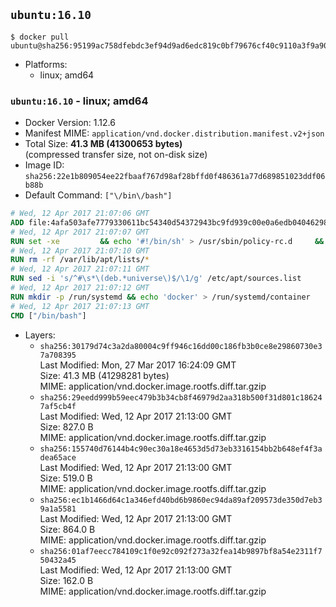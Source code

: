 ## `ubuntu:16.10`

```console
$ docker pull ubuntu@sha256:95199ac758dfebdc3ef94d9ad6edc819c0bf79676cf40c9110a3f9a9057a179a
```

-	Platforms:
	-	linux; amd64

### `ubuntu:16.10` - linux; amd64

-	Docker Version: 1.12.6
-	Manifest MIME: `application/vnd.docker.distribution.manifest.v2+json`
-	Total Size: **41.3 MB (41300653 bytes)**  
	(compressed transfer size, not on-disk size)
-	Image ID: `sha256:22e1b809054ee22fbaaf767d98af28bffd0f486361a77d689851023ddf06b88b`
-	Default Command: `["\/bin\/bash"]`

```dockerfile
# Wed, 12 Apr 2017 21:07:06 GMT
ADD file:4afa503afe7779330611bc54340d54372943bc9fd939c00e0a6edb04046298f8 in / 
# Wed, 12 Apr 2017 21:07:07 GMT
RUN set -xe 		&& echo '#!/bin/sh' > /usr/sbin/policy-rc.d 	&& echo 'exit 101' >> /usr/sbin/policy-rc.d 	&& chmod +x /usr/sbin/policy-rc.d 		&& dpkg-divert --local --rename --add /sbin/initctl 	&& cp -a /usr/sbin/policy-rc.d /sbin/initctl 	&& sed -i 's/^exit.*/exit 0/' /sbin/initctl 		&& echo 'force-unsafe-io' > /etc/dpkg/dpkg.cfg.d/docker-apt-speedup 		&& echo 'DPkg::Post-Invoke { "rm -f /var/cache/apt/archives/*.deb /var/cache/apt/archives/partial/*.deb /var/cache/apt/*.bin || true"; };' > /etc/apt/apt.conf.d/docker-clean 	&& echo 'APT::Update::Post-Invoke { "rm -f /var/cache/apt/archives/*.deb /var/cache/apt/archives/partial/*.deb /var/cache/apt/*.bin || true"; };' >> /etc/apt/apt.conf.d/docker-clean 	&& echo 'Dir::Cache::pkgcache ""; Dir::Cache::srcpkgcache "";' >> /etc/apt/apt.conf.d/docker-clean 		&& echo 'Acquire::Languages "none";' > /etc/apt/apt.conf.d/docker-no-languages 		&& echo 'Acquire::GzipIndexes "true"; Acquire::CompressionTypes::Order:: "gz";' > /etc/apt/apt.conf.d/docker-gzip-indexes 		&& echo 'Apt::AutoRemove::SuggestsImportant "false";' > /etc/apt/apt.conf.d/docker-autoremove-suggests
# Wed, 12 Apr 2017 21:07:10 GMT
RUN rm -rf /var/lib/apt/lists/*
# Wed, 12 Apr 2017 21:07:11 GMT
RUN sed -i 's/^#\s*\(deb.*universe\)$/\1/g' /etc/apt/sources.list
# Wed, 12 Apr 2017 21:07:12 GMT
RUN mkdir -p /run/systemd && echo 'docker' > /run/systemd/container
# Wed, 12 Apr 2017 21:07:13 GMT
CMD ["/bin/bash"]
```

-	Layers:
	-	`sha256:30179d74c3a2da80004c9ff946c16dd00c186fb3b0ce8e29860730e37a708395`  
		Last Modified: Mon, 27 Mar 2017 16:24:09 GMT  
		Size: 41.3 MB (41298281 bytes)  
		MIME: application/vnd.docker.image.rootfs.diff.tar.gzip
	-	`sha256:29eedd999b59eec479b3b34cb8f46979d2aa318b500f31d801c186247af5cb4f`  
		Last Modified: Wed, 12 Apr 2017 21:13:00 GMT  
		Size: 827.0 B  
		MIME: application/vnd.docker.image.rootfs.diff.tar.gzip
	-	`sha256:155740d76144b4c90ec30a18e4653d5d73eb3316154bb2b648ef4f3adea65ace`  
		Last Modified: Wed, 12 Apr 2017 21:13:00 GMT  
		Size: 519.0 B  
		MIME: application/vnd.docker.image.rootfs.diff.tar.gzip
	-	`sha256:ec1b1466d64c1a346efd40bd6b9860ec94da89af209573de350d7eb39a1a5581`  
		Last Modified: Wed, 12 Apr 2017 21:13:00 GMT  
		Size: 864.0 B  
		MIME: application/vnd.docker.image.rootfs.diff.tar.gzip
	-	`sha256:01af7eecc784109c1f0e92c092f273a32fea14b9897bf8a54e2311f750432a45`  
		Last Modified: Wed, 12 Apr 2017 21:13:00 GMT  
		Size: 162.0 B  
		MIME: application/vnd.docker.image.rootfs.diff.tar.gzip
